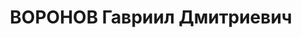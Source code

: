 ---
title: ВОРОНОВ Гавриил Дмитриевич
description: "Род. в 1897, Московская обл., Ленинский р-н, с. Борисово, русский, член\
  \ ВКП(б) в 1918-1937. Проживал: г. Ленинград, ул. Грота, д. 1/3, кв. 53. Зам. нач.\
  \ Леноблзу \n  Арестован 30.06.1937. Обв. по ст. 58-7-8-11 УК РСФСР. Приговор: выездная\
  \ сессия ВК ВС СССР в г. Ленинград, 29.11.1937 – ВМН. Расстрелян 29.11.1937"
---